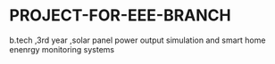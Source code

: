 # PROJECT-FOR-EEE-BRANCH
b.tech ,3rd year ,solar panel power output simulation and smart home enenrgy monitoring systems
